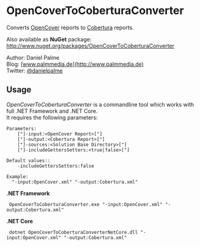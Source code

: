 # OpenCoverToCoberturaConverter

Converts [OpenCover](https://github.com/sawilde/OpenCover) reports to [Cobertura](http://cobertura.sourceforge.net) reports.

Also available as **NuGet** package: http://www.nuget.org/packages/OpenCoverToCoberturaConverter

Author: Daniel Palme  
Blog: [www.palmmedia.de](http://www.palmmedia.de)  
Twitter: [@danielpalme](http://twitter.com/danielpalme)


## Usage
*OpenCoverToCoberturaConverter* is a commandline tool which works with full .NET Framework and .NET Core.  
It requires the following parameters:

```
Parameters:
    ["]-input:<OpenCover Report>["]
    ["]-output:<Cobertura Report>["]
    ["]-sources:<Solution Base Directory>["]
    ["]-includeGettersSetters:<true|false>["]

Default values::
    -includeGettersSetters:false

Example:
  "-input:OpenCover.xml" "-output:Cobertura.xml"
```

**.NET Framework**
```
 OpenCoverToCoberturaConverter.exe "-input:OpenCover.xml" "-output:Cobertura.xml"
```

**.NET Core**
```
 dotnet OpenCoverToCoberturaConverterNetCore.dll "-input:OpenCover.xml" "-output:Cobertura.xml"
```